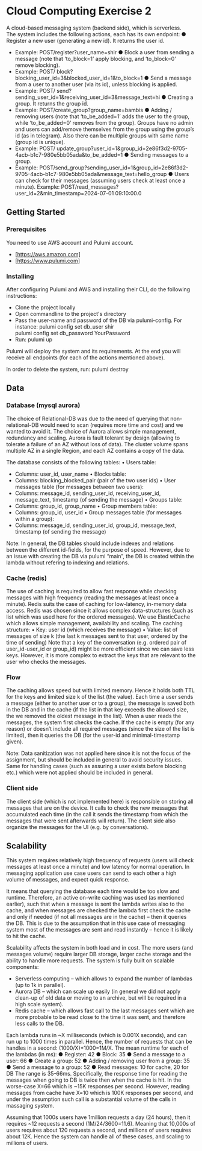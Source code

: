 # Cloud Computing Exercise 2

A cloud-based messaging system (backend side), which is serverless.  
The system includes the following actions, each has its own endpoint:
●	Register a new user (generating a new id). It returns the user id.
-	Example: POST/register?user_name=shir
●	Block a user from sending a message (note that ‘to_block=1’ apply blocking, and ‘to_block=0’ remove blocking).
-	Example: POST/ block?blocking_user_id=3&blocked_user_id=1&to_block=1
●	Send a message from a user to another user (via its id), unless blocking is applied.
-	Example: POST/ send?sending_user_id=1&receiving_user_id=3&message_text=hi
●	Creating a group. It returns the group id.
-	Example: POST/create_group?group_name=bambis
●	Adding / removing users (note that ‘to_be_added=1’ adds the user to the group, while ‘to_be_added=0’ removes from the group).
Groups have no admin and users can add/remove themselves from the group using the group’s id (as in telegram). Also there can be multiple groups with same name (group id is unique).
-	Example: POST/ update_group?user_id=1&group_id=2e86f3d2-9705-4acb-b1c7-980e5bb05ada&to_be_added=1
●	Sending messages to a group.
-	Example: POST/send_group?sending_user_id=1&group_id=2e86f3d2-9705-4acb-b1c7-980e5bb05ada&message_text=hello_group
●	Users can check for their messages (assuming users check at least once a minute).
Example: POST/read_messages?user_id=2&min_timestamp=2024-07-01 09:10:00.0

## Getting Started

### Prerequisites

You need to use AWS account and Pulumi account.
- [https://aws.amazon.com]
- [https://www.pulumi.com]

### Installing 

After configuring Pulumi and AWS and installing their CLI, do the following instructions:
- Clone the project locally
- Open commandline to the project's directory
- Pass the user-name and password of the DB via pulumi-config. For instance:
pulumi config set db_user shir          
pulumi config set db_password YourPassword
- Run: 
    pulumi up

Pulumi will deploy the system and its requirements. At the end you will receive all endpoints (for each of the actions mentioned above).

In order to delete the system, run:
    pulumi destroy

## Data

### Database (mysql aurora)

The choice of Relational-DB was due to the need of querying that non-relational-DB would need to scan (requires more time and cost) and we wanted to avoid it. The choice of Aurora allows simple management, redundancy and scaling. Aurora is fault tolerant by design (allowing to tolerate a failure of an AZ without loss of data). The cluster volume spans multiple AZ in a single Region, and each AZ contains a copy of the data. 

The database consists of the following tables:
•	Users table: 
-	Columns: user_id, user_name
•	Blocks table: 
-	Columns: blocking_blocked_pair (pair of the two user ids)
•	User messages table (for messages between two users): 
-	Columns: message_id, sending_user_id, receiving_user_id, message_text, timestamp (of sending the message)
•	Groups table: 
-	Columns: group_id, group_name
•	Group members table:
-	Columns: group_id, user_id
•	Group messages table (for messages within a group):
-	Columns: message_id, sending_user_id, group_id, message_text, timestamp (of sending the message)

Note: In general, the DB tables should include indexes and relations between the different id-fields, for the purpose of speed. However, due to an issue with creating the DB via pulumi “main”, the DB is created within the lambda without refering to indexing and relations.

### Cache (redis)

The use of caching is required to allow fast response while checking messages with high frequency (reading the messages at least once a minute). 
Redis suits the case of caching for low-latency, in-memory data access. Redis was chosen since it allows complex data-structures (such as list which was used here for the ordered messages). We use ElasticCache which allows simple management, availability and scaling.
The caching structure:
•	Key: user id (which receives the message)
•	Value: list of messages of size k (the last k messages sent to that user, ordered by the time of sending)
Note that a key of the conversation (e.g. ordered pair of user_id-user_id or group_id) might be more efficient since we can save less keys. However, it is more complex to extract the keys that are relevant to the user who checks the messages.

### Flow

The caching allows speed but with limited memory. Hence it holds both TTL for the keys and limited size k of the list (the value).
Each time a user sends a message (either to another user or to a group), the message is saved both in the DB and in the cache (if the list in that key exceeds the allowed size, the we removed the oldest message in the list).
When a user reads the messages, the system first checks the cache. If the cache is empty (for any reason) or doesn’t include all required messages (since the size of the list is limited), then it queries the DB (for the user-id and minimal-timestamp given).

Note: Data sanitization was not applied here since it is not the focus of the assignment, but should be included in general to avoid security issues. 
Same for handling cases (such as assuring a user exists before blocking etc.) which were not applied should be included in general.

### Client side
The client side (which is not implemented here) is responsible on storing all messages that are on the device. It calls to check the new messages that accumulated each time (in the call it sends the timestamp from which the messages that were sent afterwards will return). The client side also organize the messages for the UI (e.g. by conversations).

## Scalability
This system requires relatively high frequency of requests (users will check messages at least once a minute) and low latency for normal operation. In messaging application use case users can send to each other a high volume of messages, and expect quick response.

It means that querying the database each time would be too slow and runtime. Therefore, an active on-write caching was used (as mentioned earlier), such that when a message is sent the lambda writes also to the cache, and when messages are checked the lambda first check the cache and only if needed (if not all messages are in the cache) – then it queries the DB. This is due to the assumption that in this use case of messaging system most of the messages are sent and read instantly – hence it is likely to hit the cache. 

Scalability affects the system in both load and in cost. The more users (and messages volume) require larger DB storage, larger cache storage and the ability to handle more requests. 
The system is fully built on scalable components:
-	Serverless computing – which allows to expand the number of lambdas (up to 1k in parallel). 
-	Aurora DB – which can scale up easily (in general we did not apply clean-up of old data or moving to an archive, but will be required in a high scale system).
-	Redis cache – which allows fast call to the last messages sent which are more probable to be read close to the time it was sent, and therefore less calls to the DB.

Each lambda runs in ~X milliseconds (which is 0.001X seconds), and can run up to 1000 times in parallel. Hence, the number of requests that can be handles in a second: (1000/X)*1000=1M/X.
The mean runtime for each of the lambdas (in ms):
●	Register: 42
●	Block: 35
●	Send a message to a user: 66
●	Create a group: 52
●	Adding / removing user from a group: 35
●	Send a message to a group: 52
●	Read messages: 10 for cache, 20 for DB
The range is 35-66ms. Specifically, the response time for reading the messages when going to DB is twice then when the cache is hit. In the worse-case X=66 which is ~15K responses per second. However, reading messages from cache have X=10 which is 100K responses per second, and under the assumption such call is a substantial volume of the calls in massaging system.

Assuming that 1000s users have 1million requests a day (24 hours), then it requires ~12 requests a second (1M/24/3600=11.6). Meaning that 10,000s of users requires about 120 requests a second, and millions of users requires about 12K. Hence the system can handle all of these cases, and scaling to millions of users.
